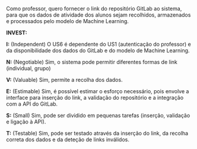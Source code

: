 Como professor, quero fornecer o link do repositório GitLab ao sistema, para que os dados de atividade dos alunos sejam recolhidos, armazenados e processados pelo modelo de Machine Learning.

**INVEST:**

**I:** (Independent) O US6 é dependente do US1 (autenticação do professor) e da disponibilidade dos dados do GitLab e do modelo de Machine Learning.

**N:** (Negotiable) Sim, o sistema pode permitir diferentes formas de link (individual, grupo)

**V:** (Valuable) Sim, permite a recolha dos dados.

**E:** (Estimable) Sim, é possível estimar o esforço necessário, pois envolve a interface para inserção do link, a validação do repositório e a integração com a API do GitLab.

**S:** (Small) Sim, pode ser dividido em pequenas tarefas (inserção, validação e ligação à API).

**T:** (Testable) Sim, pode ser testado através da inserção do link, da recolha correta dos dados e da deteção de links inválidos.